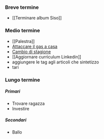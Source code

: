 ### Breve termine
- [[Terminare album Siso]]

### Medio termine

- [[Palestra]]
- [Attaccare il gas a casa](https://faq.italgas.it/s/domande/come-contattare-italgas)
- [Cambio di stagione](https://www.grazia.it/stile-di-vita/tendenze-lifestyle/cambio-armadio-consigli)
- [[Aggiornare curriculum Linkedin]]
-  aggiungere le tag agli articoli che sintetizzo
-  tari

### Lungo termine
##### Primari
- Trovare ragazza
- Investire
##### Secondari
- Ballo

